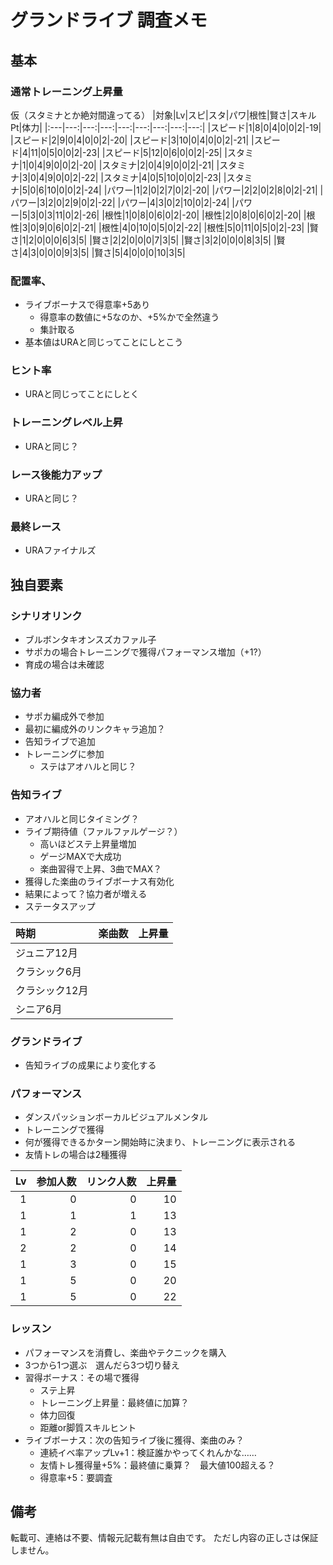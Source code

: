 # グランドライブ 調査メモ

## 基本

### 通常トレーニング上昇量

仮（スタミナとか絶対間違ってる）
|対象|Lv|スピ|スタ|パワ|根性|賢さ|スキルPt|体力|
|:---|---:|---:|---:|---:|---:|---:|---:|---:|
|スピード|1|8|0|4|0|0|2|-19|
|スピード|2|9|0|4|0|0|2|-20|
|スピード|3|10|0|4|0|0|2|-21|
|スピード|4|11|0|5|0|0|2|-23|
|スピード|5|12|0|6|0|0|2|-25|
|スタミナ|1|0|4|9|0|0|2|-20|
|スタミナ|2|0|4|9|0|0|2|-21|
|スタミナ|3|0|4|9|0|0|2|-22|
|スタミナ|4|0|5|10|0|0|2|-23|
|スタミナ|5|0|6|10|0|0|2|-24|
|パワー|1|2|0|2|7|0|2|-20|
|パワー|2|2|0|2|8|0|2|-21|
|パワー|3|2|0|2|9|0|2|-22|
|パワー|4|3|0|2|10|0|2|-24|
|パワー|5|3|0|3|11|0|2|-26|
|根性|1|0|8|0|6|0|2|-20|
|根性|2|0|8|0|6|0|2|-20|
|根性|3|0|9|0|6|0|2|-21|
|根性|4|0|10|0|5|0|2|-22|
|根性|5|0|11|0|5|0|2|-23|
|賢さ|1|2|0|0|0|6|3|5|
|賢さ|2|2|0|0|0|7|3|5|
|賢さ|3|2|0|0|0|8|3|5|
|賢さ|4|3|0|0|0|9|3|5|
|賢さ|5|4|0|0|0|10|3|5|

### 配置率、

* ライブボーナスで得意率+5あり
  * 得意率の数値に+5なのか、+5%かで全然違う
  * 集計取る
* 基本値はURAと同じってことにしとこう

### ヒント率

* URAと同じってことにしとく

### トレーニングレベル上昇

* URAと同じ？

### レース後能力アップ

* URAと同じ？

### 最終レース

* URAファイナルズ

## 独自要素

### シナリオリンク

* ブルボンタキオンスズカファル子
* サポカの場合トレーニングで獲得パフォーマンス増加（+1?）
* 育成の場合は未確認

### 協力者

* サポカ編成外で参加
* 最初に編成外のリンクキャラ追加？
* 告知ライブで追加
* トレーニングに参加
  * ステはアオハルと同じ？

### 告知ライブ

* アオハルと同じタイミング？
* ライブ期待値（ファルファルゲージ？）
  * 高いほどステ上昇量増加
  * ゲージMAXで大成功
  * 楽曲習得で上昇、3曲でMAX？
* 獲得した楽曲のライブボーナス有効化
* 結果によって？協力者が増える
* ステータスアップ

|時期|楽曲数|上昇量|
|:---|---:|:---|
|ジュニア12月|||
|クラシック6月|||
|クラシック12月|||
|シニア6月|||

### グランドライブ

* 告知ライブの成果により変化する

### パフォーマンス

* ダンスパッションボーカルビジュアルメンタル
* トレーニングで獲得
* 何が獲得できるかターン開始時に決まり、トレーニングに表示される
* 友情トレの場合は2種獲得

|Lv|参加人数|リンク人数|上昇量|
|---:|---:|---:|---:|
|1|0|0|10|
|1|1|1|13|
|1|2|0|13|
|2|2|0|14|
|1|3|0|15|
|1|5|0|20|
|1|5|0|22|

### レッスン

* パフォーマンスを消費し、楽曲やテクニックを購入
* 3つから1つ選ぶ　選んだら3つ切り替え
* 習得ボーナス：その場で獲得
  * ステ上昇
  * トレーニング上昇量：最終値に加算？
  * 体力回復
  * 距離or脚質スキルヒント
* ライブボーナス：次の告知ライブ後に獲得、楽曲のみ？
  * 連続イベ率アップLv+1：検証誰かやってくれんかな……
  * 友情トレ獲得量+5%：最終値に乗算？　最大値100超える？
  * 得意率+5：要調査

## 備考

転載可、連絡は不要、情報元記載有無は自由です。
ただし内容の正しさは保証しません。
